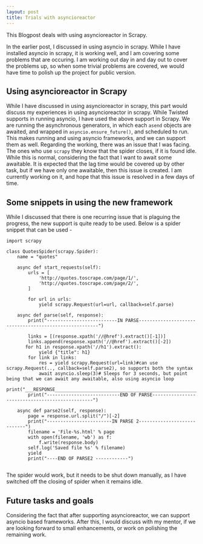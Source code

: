 ```yaml
---
layout: post
title: Trials with asyncioreactor
---
```


This Blogpost deals with using asyncioreactor in Scrapy.

In the earlier post, I discussed in using asyncio in scrapy. While I have installed asyncio in scrapy, it is working well, and I am covering some problems that are occuring. I am working out day in and day out to cover the problems up, so when some trivial problems are covered, we would have time to polish up the project for public version.

## Using asyncioreactor in Scrapy

While I have discussed in using asyncioreactor in scrapy, this part would discuss my experiences in using asyncioreactor in scrapy. While Twisted supports in running asyncio, I have used the above support in Scrapy. We are running the asynchronous generators, in which each `asend` objects are awaited, and wrapped in `asyncio.ensure_future()`, and scheduled to run. This makes running and using asyncio frameworks, and we can support them as well.
Regarding the working, there was an issue that I was facing. The ones who use `scrapy` they know that the spider closes, if it is found idle. While this is normal, considering the fact that I want to await some awaitable. It is expected that the lag time would be covered up by other task, but if we have only one awaitable, then this issue is created. I am currently working on it, and hope that this issue is resolved in a few days of time.

## Some snippets in using the new framework

While I discussed that there is one recurring issue that is plaguing the progress, the new support is quite ready to be used. Below is a spider snippet that can be used - 

```
import scrapy

class QuotesSpider(scrapy.Spider):
    name = "quotes"

    async def start_requests(self):
        urls = [
            'http://quotes.toscrape.com/page/1/',
            'http://quotes.toscrape.com/page/2/',
        ]

        for url in urls:
            yield scrapy.Request(url=url, callback=self.parse)

    async def parse(self, response):
        print("--------------------------IN PARSE-------------------------------------------------------")
        
        links = [(response.xpath('//@href').extract()[-1])]
        links.append(response.xpath('//@href').extract()[-2])
       for h1 in response.xpath('//h1').extract():
            yield {"title": h1}
        for link in links:
            res = yield scrapy.Request(url=link)#can use scrapy.Request(.., callback=self.parse2), so supports both the syntax
            await asyncio.sleep(3)# Sleeps for 3 seconds, but point being that we can await any awaitable, also using asyncio loop
            print("___RESPONSE_____________________________________________________________{!r}".format(res))
        print("---------------------------END OF PARSE------------------------------------------------")
    
    async def parse2(self, response):
        page = response.url.split("/")[-2]
        print("------------------------IN PARSE 2----------------------------")
        filename = 'File-%s.html' % page
        with open(filename, 'wb') as f:
            f.write(response.body)
        self.log('Saved file %s' % filename)
        yield
        print("----END OF PARSE2 ------------")
        
```
The spider would work, but it needs to be shut down manually, as I have switched off the closing of spider when it remains idle.

## Future tasks and goals

Considering the fact that after supporting asyncioreactor, we can support asyncio based frameworks. After this, I would discuss with my mentor, if we are looking forward to small enhancements, or work on polishing the remaining work. 